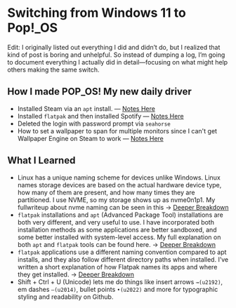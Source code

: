 # Switching from Windows 11 to Pop!_OS

Edit: I originally listed out everything I did and didn’t do, but I realized that kind of post is boring and unhelpful. So instead of dumping a log, I’m going to document everything I actually did in detail—focusing on what might help others making the same switch.

## How I made POP_OS! My new daily driver
- Installed Steam via an `apt` install. — [Notes Here](/notes/expanded/Steam_Install_Explained.md)
- Installed `flatpak` and then installed Spotify — [Notes Here](/notes/expanded/Flatpak_Install_Expanded.md)
- Deleted the login with password prompt via `seahorse`
- How to set a wallpaper to span for multiple monitors since I can't get Wallpaper Engine on Steam to work — [Notes Here](/notes/expanded/Setting_Wallpapers.md)

## What I Learned
- Linux has a unique naming scheme for devices unlike Windows. Linux names storage devices are based on the actual hardware device type, how many of them are present, and how many times they are partitioned. I use NVME, so my storage shows up as nvme0n1p1. My fullwriteup about nvme naming can be seen in this → [Deeper Breakdown](/notes/expanded/NVME_naming_explained_linux.md)
- `flatpak` installations and `apt` (Advanced Package Tool) installations are both very different, and very useful to use. I have incorporated both installation methods as some applications are better sandboxed, and some better installed with system-level access. My full explanation on both `apt` and `flatpak` tools can be found here. → [Deeper Breakdown](/notes/expanded/Flatpak_and_Apt.md)
- `flatpak` applications use a different naming convention compared to apt installs, and they also follow different directory paths when installed. I’ve written a short explanation of how Flatpak names its apps and where they get installed. → [Deeper Breakdown](/notes/expanded/Flatpak_Naming_&_Location.md)
- Shift + Ctrl + U (Unicode) lets me do things like insert arrows `→(u2192)`, em dashes `—(u2014)`, bullet points `•(u2022)` and more for typographic styling and readability on Github.
